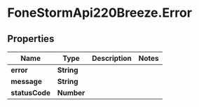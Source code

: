# FoneStormApi220Breeze.Error

## Properties
Name | Type | Description | Notes
------------ | ------------- | ------------- | -------------
**error** | **String** |  | 
**message** | **String** |  | 
**statusCode** | **Number** |  | 


